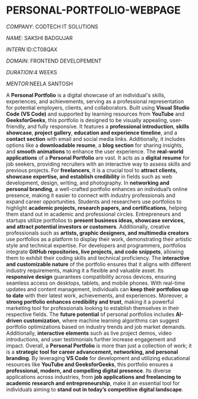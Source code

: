 # PERSONAL-PORTFOLIO-WEBPAGE

*COMPANY*: CODTECH IT SOLUTIONS

*NAME*: SAKSHI BADGUJAR

*INTERN* ID:CT08QAX

*DOMAIN*: FRONTEND DEVELOPEMENT

*DURATION*:4 WEEKS

*MENTOR*:NEELA SANTOSH

A **Personal Portfolio** is a digital showcase of an individual's skills, experiences, and achievements, serving as a professional representation for potential employers, clients, and collaborators. Built using **Visual Studio Code (VS Code)** and supported by learning resources from **YouTube** and **GeeksforGeeks**, this portfolio is designed to be visually appealing, user-friendly, and fully responsive. It features a **professional introduction**, **skills showcase**, **project gallery**, **education and experience timeline**, and a **contact section** with email and social media links. Additionally, it includes options like a **downloadable resume**, a **blog section** for sharing insights, and **smooth animations** to enhance the user experience. The **real-world applications** of a **Personal Portfolio** are vast. It acts as a **digital resume** for job seekers, providing recruiters with an interactive way to assess skills and previous projects. For **freelancers**, it is a crucial tool to **attract clients, showcase expertise, and establish credibility** in fields such as web development, design, writing, and photography. In **networking and personal branding**, a well-crafted portfolio enhances an individual’s online presence, making it easier to connect with industry professionals and expand career opportunities. Students and researchers use portfolios to highlight **academic projects, research papers, and certifications**, helping them stand out in academic and professional circles. Entrepreneurs and startups utilize portfolios to **present business ideas, showcase services, and attract potential investors or customers**. Additionally, creative professionals such as **artists, graphic designers, and multimedia creators** use portfolios as a platform to display their work, demonstrating their artistic style and technical expertise. For developers and programmers, portfolios integrate **GitHub repositories, live projects, and code snippets**, allowing them to exhibit their coding skills and technical proficiency. The **interactive and customizable nature** of the portfolio ensures that it aligns with different industry requirements, making it a flexible and valuable asset. Its **responsive design** guarantees compatibility across devices, ensuring seamless access on desktops, tablets, and mobile phones. With real-time updates and content management, individuals can **keep their portfolios up to date** with their latest work, achievements, and experiences. Moreover, a **strong portfolio enhances credibility and trust**, making it a powerful marketing tool for professionals looking to establish themselves in their respective fields. The **future potential** of personal portfolios includes **AI-driven customization**, where machine learning algorithms can suggest portfolio optimizations based on industry trends and job market demands. Additionally, **interactive elements** such as live project demos, video introductions, and user testimonials further increase engagement and impact. Overall, a **Personal Portfolio** is more than just a collection of work; it is a **strategic tool for career advancement, networking, and personal branding**. By leveraging **VS Code** for development and utilizing educational resources like **YouTube and GeeksforGeeks**, this portfolio ensures a **professional, modern, and compelling digital presence**. Its diverse applications across industries, from **job applications and freelancing to academic research and entrepreneurship**, make it an essential tool for individuals aiming to **stand out in today’s competitive digital landscape**.
